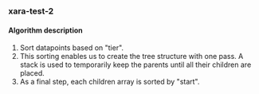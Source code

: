 ### xara-test-2

#### Algorithm description

1. Sort datapoints based on "tier".
1. This sorting enables us to create the tree structure with one pass. A stack is used to temporarily keep the parents until all their children are placed.
3. As a final step, each children array is sorted by "start".

